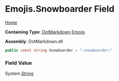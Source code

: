 # Emojis\.Snowboarder Field

[Home](../../../README.md)

**Containing Type**: [DotMarkdown](../../README.md)\.[Emojis](../README.md)

**Assembly**: DotMarkdown\.dll

```csharp
public const string Snowboarder = ":snowboarder:"
```

### Field Value

System\.[String](https://docs.microsoft.com/en-us/dotnet/api/system.string)